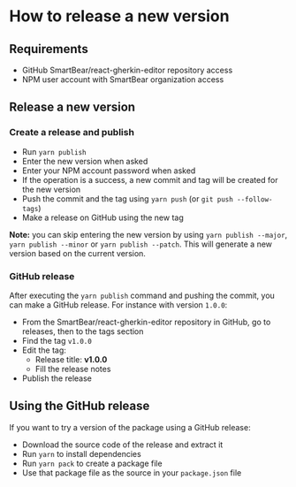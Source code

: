 # How to release a new version

## Requirements
- GitHub SmartBear/react-gherkin-editor repository access
- NPM user account with SmartBear organization access

## Release a new version

### Create a release and publish
- Run `yarn publish`
- Enter the new version when asked
- Enter your NPM account password when asked
- If the operation is a success, a new commit and tag will be created for the new version
- Push the commit and the tag using `yarn push` (or `git push --follow-tags`)
- Make a release on GitHub using the new tag

**Note:** you can skip entering the new version by using `yarn publish --major`, `yarn publish --minor` or `yarn publish --patch`. This will generate a new version based on the current version.

### GitHub release
After executing the `yarn publish` command and pushing the commit, you can make a GitHub release.
For instance with version `1.0.0`:
- From the SmartBear/react-gherkin-editor repository in GitHub, go to releases, then to the tags section
- Find the tag `v1.0.0`
- Edit the tag:
  - Release title: **v1.0.0**
  - Fill the release notes
- Publish the release

## Using the GitHub release
If you want to try a version of the package using a GitHub release:
- Download the source code of the release and extract it
- Run `yarn` to install dependencies
- Run `yarn pack` to create a package file
- Use that package file as the source in your `package.json` file
